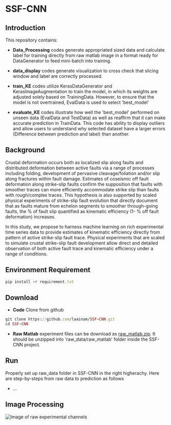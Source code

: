 # SSF-CNN

## Introduction 
This repository contains: 
- **Data_Processing** codes generate appropriated sized data and calculate label for training directly from raw matlab image in a format ready for DataGenerator to feed mini-batch into training.  

- **data_display** codes generate visualization to cross check that slicing window and label are correctly processed. 
- **train_KE** codes utilize KerasDataGenerator and KerasImageAugmentation to train the model, in which its weights are adjusted solely based on TrainingData. However, to ensure that the model is not overtrained, EvalData is used to select 'best_model'
- **evaluate_KE** codes illustrate how well the 'best_model' performed on unseen data (EvalData and TestData) as well as reaffirm that it can make accurate prediction in TrainData. This code has ability to display outliers and allow users to understand why selected dataset have a larger errors (Difference between prediction and label) than another. 


## Background
Crustal deformation occurs both as localized slip along faults and distributed deformation between active faults via a range of processes including folding, development of pervasive cleavage/foliation and/or slip along fractures within fault damage. Estimates of coseismic off fault deformation along strike-slip faults confirm the supposition that faults with smoother traces can more efficiently accommodate strike slip than faults with rough/complex traces. This hypothesis is also supported by scaled physical experiments of strike-slip fault evolution that directly document that as faults mature from echelon segments to smoother through-going faults, the % of fault slip quantified as kinematic efficiency (1- % off fault deformation) increases. 

In this study, we propose to harness machine learning on rich experimental time series data to provide estimates of kinematic efficiency directly from pattern of active strike-slip fault trace. Physical experiments that are scaled to simulate crustal strike-slip fault development allow direct and detailed observation of both active fault trace and kinematic efficiency under a range of conditions.

## Environment Requirement 
```ruby
pip install -r requirement.txt
```

## Download
- **Code** Clone from github
```ruby
git clone https://github.com/laainam/SSF-CNN.git
cd SSF-CNN
```
- **Raw Matlab** experiment files can be download as [raw_matlab.zip](https://drive.google.com/file/d/1qWxvNuwICb0-evqktYHDmKgWw5Hf-URi/view?usp=sharing). It should be unzipped into 'raw_data/raw_matlab' folder inside the SSF-CNN project.

## Run
Properly set up raw_data folder in SSF-CNN in the right higherachy. Here are step-by-steps from raw data to prediction as follows
- ...

## Image Processing

![Image of raw experimental channels](https://github.com/laainam/SSF-CNN/blob/master/image/raw_exp_img.png)

